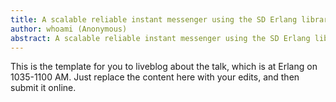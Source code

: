 ```yaml
---
title: A scalable reliable instant messenger using the SD Erlang libraries
author: whoami (Anonymous)
abstract: A scalable reliable instant messenger using the SD Erlang libraries
---
```


This is the template for you to liveblog about the talk,
which is at Erlang on 1035-1100 AM.  Just replace the content here
with your edits, and then submit it online.
